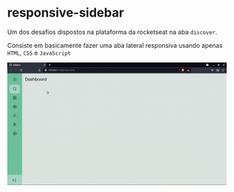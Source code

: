 # responsive-sidebar

Um dos desafios dispostos na plataforma da rocketseat na aba `discover`.

Consiste em basicamente fazer uma aba lateral responsiva usando apenas `HTML`, `CSS` e `JavaScript`

![Alt Image text](images/demo.gif "Optional Title")
